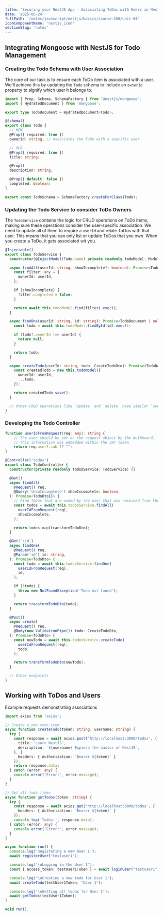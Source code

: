 ```yaml
---
title: 'Securing your NestJS App - Associating ToDos with Users in NestJS'
date: '2025-05-24'
fullPath: '/notes/javascript/nestjs/basics/course-500/unit-04'
iconComponentName: 'nestjs_icon'
sectionSlug: 'notes'
---
```


## Integrating Mongoose with NestJS for Todo Management

### Creating the Todo Schema with User Association

The core of our task is to ensure each ToDo item is associated with a user. We'll achieve this by updating the `Todo` schema to include an `ownerId` property to signify which user it belongs to.

```typescript
import { Prop, Schema, SchemaFactory } from '@nestjs/mongoose';
import { HydratedDocument } from 'mongoose';

export type TodoDocument = HydratedDocument<Todo>;

@Schema()
export class Todo {
  // NEW
  @Prop({ required: true })
  ownerId: string; // Associates the ToDo with a specific user

  // OLD
  @Prop({ required: true })
  title: string;

  @Prop()
  description: string;

  @Prop({ default: false })
  completed: boolean;
}

export const TodoSchema = SchemaFactory.createForClass(Todo);

```

### Updating the Todo Service to consider ToDo Owners

The `TodoService` contains the logic for CRUD operations on ToDo items, making sure these operations consider the user-specific association. We need to update all of them to require a `userId` and relate ToDos with that user. This means that you can only list or update ToDos that you own. When you create a ToDo, it gets associated wit you.

```typescript
@Injectable()
export class TodoService {
  constructor(@InjectModel(Todo.name) private readonly todoModel: Model<TodoDocument>) {}

  async findAll(userId: string, showIncomplete?: boolean): Promise<Todo[]> {
    const filter: any = {
      ownerId: userId,
    };

    if (showIncomplete) {
      filter.completed = false;
    }

    return await this.todoModel.find(filter).exec();
  }

  async findOne(userId: string, id: string): Promise<TodoDocument | null> {
    const todo = await this.todoModel.findById(id).exec();

    if (todo?.ownerId !== userId) {
      return null;
    }

    return todo;
  }

  async createTodo(userId: string, todo: CreateTodoDto): Promise<TodoDocument> {
    const createdTodo = new this.todoModel({
      ownerId: userId,
      ...todo,
    });

    return createdTodo.save();
  }

  // Other CRUD operations like `update` and `delete` have similar `ownerId` concerns...
}

```

### Developing the Todo Controller

```typescript
function userIdFromRequest(req: any): string {
    // The user should be set on the request object by the AuthGuard.
    // This information was embedded within the JWT token
    return req.user?.sub ?? "";
}

@Controller('todos')
export class TodoController {
  constructor(private readonly todosService: TodoService) {}

  @Get()
  async findAll(
    @Request() req,
    @Query('showIncomplete') showIncomplete: boolean,
  ): Promise<TodoDto[]> {
    // Find ToDos that are owned by the user that was received from the token.
    const todos = await this.todosService.findAll(
      userIdFromRequest(req),
      showIncomplete,
    );

    return todos.map(transformTodoDto);
  }

  @Get(':id')
  async findOne(
    @Request() req,
    @Param('id') id: string,
  ): Promise<TodoDto> {
    const todo = await this.todosService.findOne(
      userIdFromRequest(req),
      id,
    );

    if (!todo) {
      throw new NotFoundException('Todo not found');
    }

    return transformTodoDto(todo);
  }

  @Post()
  async create(
    @Request() req,
    @Body(new ValidationPipe()) todo: CreateTodoDto,
  ): Promise<TodoDto> {
    const newTodo = await this.todosService.createTodo(
      userIdFromRequest(req),
      todo,
    );

    return transformTodoDto(newTodo);
  }

  // Other endpoints
}
```

## Working with ToDos and Users

Example requests demonstrating associations

```typescript
import axios from 'axios';

// Create a new todo item
async function createTodo(token: string, username: string) {
  try {
    const response = await axios.post('http://localhost:3000/todos', {
      title: 'Learn NestJS',
      description: `${username} Explore the basics of NestJS`,
    }, {
      headers: { Authorization: `Bearer ${token}` }
    });
    return response.data;
  } catch (error: any) {
    console.error('Error:', error.message);
  }
}

// Get all todo items
async function getTodos(token: string) {
  try {
    const response = await axios.get('http://localhost:3000/todos', {
      headers: { Authorization: `Bearer ${token}` }
    });
    console.log('Todos:', response.data);
  } catch (error: any) {
    console.error('Error:', error.message);
  }
}

async function run() {
  console.log('Registering a new User 1');
  await registerUser("testuser1");

  console.log('\nLogging in the User 1');
  const { access_token: testUser1Token } = await loginUser("testuser1");

  console.log('\nCreating a new todo for User 1');
  await createTodo(testUser1Token, "User 1");

  console.log('\nGetting all todos for User 1');
  await getTodos(testUser1Token);
}

void run();

```
